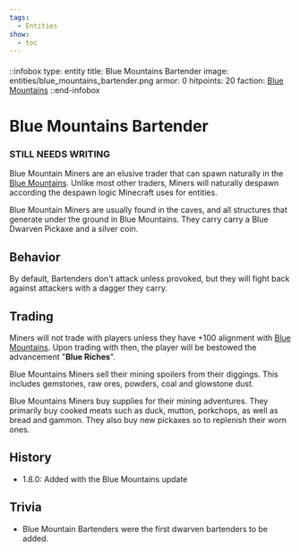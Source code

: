 ```yaml
---
tags:
  - Entities
show:
  - toc
---
```


####

::infobox
type: entity
title: Blue Mountains Bartender
image: entities/blue_mountains_bartender.png
armor: 0
hitpoints: 20
faction: [Blue Mountains](/Extended-Wiki/wiki/Blue_Mountains_(Faction))
::end-infobox

# Blue Mountains Bartender

### STILL NEEDS WRITING

Blue Mountain Miners are an elusive trader that can spawn naturally in the [Blue Mountains](/Extended-Wiki/wiki/Blue_Mountains_(Faction)). Unlike most other traders, Miners will naturally despawn according the despawn logic Minecraft uses for entities.

Blue Mountain Miners are usually found in the caves, and all structures that generate under the ground in Blue Mountains. They carry carry a Blue Dwarven Pickaxe and a silver coin.

## Behavior

By default, Bartenders don't attack unless provoked, but they will fight back against attackers with a dagger they carry.

## Trading

Miners will not trade with players unless they have +100 alignment with [Blue Mountains](/Extended-Wiki/wiki/Blue_Mountains_(Faction)). Upon trading with then, the player will be bestowed the advancement "**Blue Riches**".

Blue Mountains Miners sell their mining spoilers from their diggings. This includes gemstones, raw ores, powders, coal and glowstone dust.

Blue Mountains Miners buy supplies for their mining adventures. They primarily buy cooked meats such as duck, mutton, porkchops, as well as bread and gammon. They also buy new pickaxes so to replenish their worn ones. 

## History
- 1.8.0: Added with the Blue Mountains update

## Trivia

- Blue Mountain Bartenders were the first dwarven bartenders to be added.